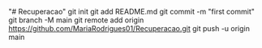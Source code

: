 "# Recuperacao"  git init git add README.md git commit -m "first commit" git branch -M main git remote add origin https://github.com/MariaRodrigues01/Recuperacao.git git push -u origin main
